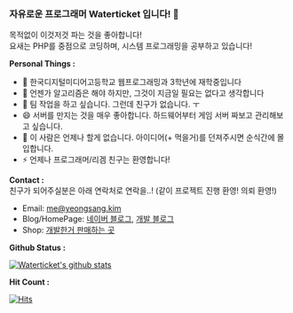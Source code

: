 ### 자유로운 프로그래머 Waterticket 입니다! 👋

목적없이 이것저것 파는 것을 좋아합니다!  
요새는 PHP를 중점으로 코딩하며, 시스템 프로그래밍을 공부하고 있습니다!  

**Personal Things :**
 - 💼 한국디지털미디어고등학교 웹프로그래밍과 3학년에 재학중입니다
 - 🤔 언젠가 알고리즘은 해야 하지만, 그것이 지금일 필요는 없다고 생각합니다
 - 👯 팀 작업을 하고 싶습니다. 그런데 친구가 없습니다. ㅜ
 - 😄 서버를 만지는 것을 매우 좋아합니다. 하드웨어부터 게임 서버 짜보고 관리해보고 싶습니다.
 - 💬 이 사람은 언제나 할게 없습니다. 아이디어(+ 먹을거)를 던져주시면 순식간에 몰입합니다.
 - ⚡ 언제나 프로그래머/리겜 친구는 환영합니다!
 
 
**Contact :**  
친구가 되어주실분은 아래 연락처로 연락을..! (같이 프로젝트 진행 환영! 의뢰 환영!)  
 - Email: me@yeongsang.kim  
 - Blog/HomePage: [네이버 블로그](https://blog.naver.com/matthew218), [개발 블로그](https://blog.hoto.dev)
 - Shop: [개발한거 판매하는 곳](https://shop.hoto.dev)
 
**Github Status :** 

[![Waterticket's github stats](https://github-readme-stats.vercel.app/api?username=Waterticket&show_icons=true&count_private=true)](https://github.com/anuraghazra/github-readme-stats)


**Hit Count :**  

[![Hits](https://hits.seeyoufarm.com/api/count/incr/badge.svg?url=https%3A%2F%2Fgithub.com%2FWaterticket&count_bg=%237DB8FF&title_bg=%23555555&icon=&icon_color=%23FFFFFF&title=hits&edge_flat=true)](https://hits.seeyoufarm.com)

<!--
**Waterticket/Waterticket** is a ✨ _special_ ✨ repository because its `README.md` (this file) appears on your GitHub profile.

Here are some ideas to get you started:

- 🔭 I’m currently working on ...
- 🌱 I’m currently learning ...
- 👯 I’m looking to collaborate on ...
- 🤔 I’m looking for help with ...
- 💬 Ask me about ...
- 📫 How to reach me: ...
- 😄 Pronouns: ...
- ⚡ Fun fact: ...
-->
